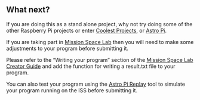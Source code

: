 ## What next?

If you are doing this as a stand alone project, why not try doing some of the other Raspberry Pi projects or enter [Coolest Projects](https://online.coolestprojects.org/), or [Astro Pi](https://astro-pi.org/). 

If you are taking part in [Mission Space Lab](https://astro-pi.org/mission-space-lab) then you will need to make some adjustments to your program before submitting it. 

Please refer to the “Writing your program” section of the [Mission Space Lab Creator Guide](https://projects.raspberrypi.org/en/projects/mission-space-lab-creator-guide/2) and add the function for writing a result.txt file to your program.

You can also test your program using the [Astro Pi Replay](https://rpf.io/astro-pi-replay-online) tool to simulate your program running on the ISS before submitting it. 
